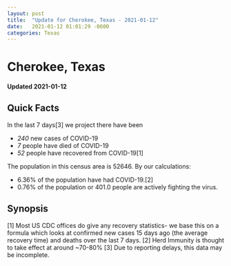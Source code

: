 ```yaml
---
layout: post
title:  "Update for Cherokee, Texas - 2021-01-12"
date:   2021-01-12 01:01:29 -0600
categories: Texas
---
```


# Cherokee, Texas
#### Updated 2021-01-12

## Quick Facts

In the last 7 days[3] we project there have been
- *240* new cases of COVID-19
- *7* people have died of COVID-19
- *52* people have recovered from COVID-19[1]

The population in this census area is 52646. By our calculations:
- 6.36% of the population have had COVID-19.[2]
- 0.76% of the population or 401.0 people are actively fighting the virus.

## Synopsis




[1] Most US CDC offices do give any recovery statistics- we base this on a formula which looks at confirmed new cases
15 days ago (the average recovery time) and deaths over the last 7 days.
[2] Herd Immunity is thought to take effect at around ~70-80%
[3] Due to reporting delays, this data may be incomplete. 
    